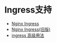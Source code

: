 # Ingress支持

- [Nginx Ingress](/uk8s/service/ingress/nginx_1.19)
- [Nginx Ingress(旧版)](/uk8s/service/ingress/nginx)
- [ingress 高级用法](/uk8s/service/ingress/multiple_ingress)
